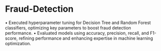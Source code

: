 # Fraud-Detection
•	Executed hyperparameter tuning for Decision Tree and Random Forest classifiers, optimizing key parameters to boost fraud detection performance. 
•	Evaluated models using accuracy, precision, recall, and F1-score, refining performance and enhancing expertise in machine learning optimization.
